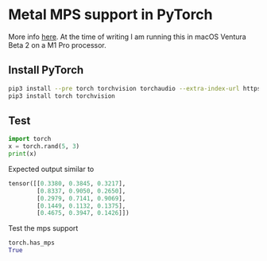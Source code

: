 # Metal MPS support in PyTorch

More info [here](https://pytorch.org/blog/introducing-accelerated-pytorch-training-on-mac/). At the time of writing I am running this in macOS Ventura Beta 2 on a M1 Pro processor.

## Install PyTorch

```bash
pip3 install --pre torch torchvision torchaudio --extra-index-url https://download.pytorch.org/whl/nightly/cpu
pip3 install torch torchvision
``` 

## Test

```python
import torch
x = torch.rand(5, 3)
print(x)
``` 

Expected output similar to

```python
tensor([[0.3380, 0.3845, 0.3217],
        [0.8337, 0.9050, 0.2650],
        [0.2979, 0.7141, 0.9069],
        [0.1449, 0.1132, 0.1375],
        [0.4675, 0.3947, 0.1426]])
```

Test the mps support

```python
torch.has_mps
True
```
